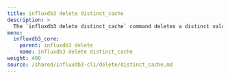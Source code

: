```yaml
---
title: influxdb3 delete distinct_cache
description: >
  The `influxdb3 delete distinct_cache` command deletes a distinct value cache.
menu:
  influxdb3_core:
    parent: influxdb3 delete
    name: influxdb3 delete distinct_cache
weight: 400
source: /shared/influxdb3-cli/delete/distinct_cache.md
---
```


<!--
The content of this file is at content/shared/influxdb3-cli/delete/distinct_cache.md
-->
